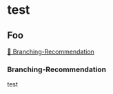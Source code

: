 # test

## Foo

[:open_file_folder: Branching-Recommendation](#Branching-Recommendation)


### Branching-Recommendation

test
